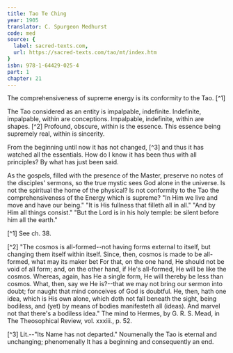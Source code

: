 ```yaml
---
title: Tao Te Ching
year: 1905
translator: C. Spurgeon Medhurst
code: med
source: {
  label: sacred-texts.com,
  url: https://sacred-texts.com/tao/mt/index.htm
}
isbn: 978-1-64429-025-4
part: 1
chapter: 21
---
```

The comprehensiveness of supreme energy is its conformity to the Tao. [^1]

The Tao considered as an entity is impalpable, indefinite. Indefinite, impalpable, within are conceptions. Impalpable, indefinite, within are shapes. [^2] Profound, obscure, within is the essence. This essence being supremely real, within is sincerity.

From the beginning until now it has not changed, [^3] and thus it has watched all the essentials. How do I know it has been thus with all principles? By what has just been said.

As the gospels, filled with the presence of the Master, preserve no notes of the disciples' sermons, so the true mystic sees God alone in the universe. Is not the spiritual the home of the physical? Is not conformity to the Tao the comprehensiveness of the Energy which is supreme? "In Him we live and move and have our being." "It is His fullness that filleth all in all." "And by Him all things consist." "But the Lord is in his holy temple: be silent before him all the earth."



[^1] See ch. 38.

[^2] "The cosmos is all-formed--not having forms external to itself, but changing them itself within itself. Since, then, cosmos is made to be all-formed, what may its maker bet For that, on the one hand, He should not be void of all form; and, on the other hand, if He's all-formed, He will be like the cosmos. Whereas, again, has He a single form, He will thereby be less than cosmos. What, then, say we He is?--that we may not bring our sermon into doubt; for naught that mind conceives of God is doubtful. He, then, hath one idea, which is His own alone, which doth not fall beneath the sight, being bodiless, and (yet) by means of bodies manifesteth all (ideas). And marvel not that there's a bodiless idea." The mind to Hermes, by G. R. S. Mead, in The Theosophical Review, vol. xxxiii., p. 52.

[^3] Lit.--"Its Name has not departed." Noumenally the Tao is eternal and unchanging; phenomenally It has a beginning and consequently an end.